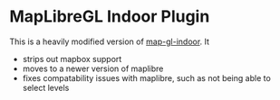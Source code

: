 # MapLibreGL Indoor Plugin

This is a heavily modified version of [map-gl-indoor](https://github.com/map-gl-indoor/map-gl-indoor).
It
- strips out mapbox support
- moves to a newer version of maplibre
- fixes compatability issues with maplibre, such as not being able to select levels